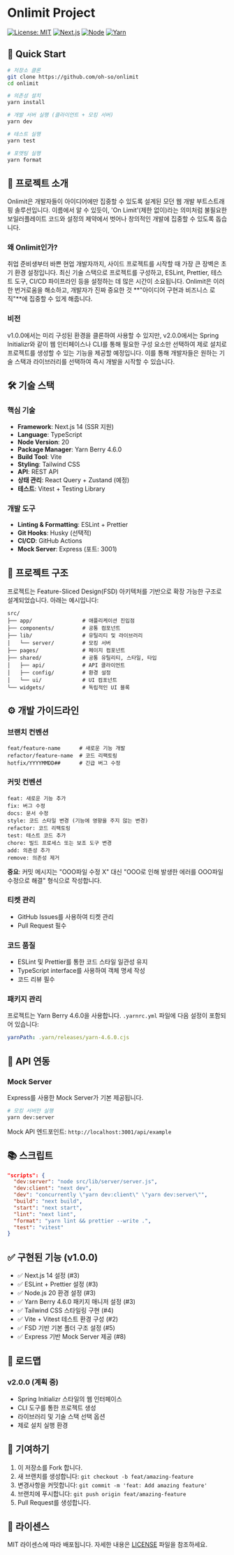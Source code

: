 # Onlimit Project

[![License: MIT](https://img.shields.io/badge/License-MIT-yellow.svg)](https://opensource.org/licenses/MIT)
[![Next.js](https://img.shields.io/badge/Next.js-14-black)](https://nextjs.org/)
[![Node](https://img.shields.io/badge/Node-20-green)](https://nodejs.org/)
[![Yarn](https://img.shields.io/badge/Yarn-4.6.0-blue)](https://yarnpkg.com/)

## 🚀 Quick Start

```bash
# 저장소 클론
git clone https://github.com/oh-so/onlimit
cd onlimit

# 의존성 설치
yarn install

# 개발 서버 실행 (클라이언트 + 모킹 서버)
yarn dev

# 테스트 실행
yarn test

# 포맷팅 실행
yarn format
```

## 📖 프로젝트 소개

Onlimit은 개발자들이 아이디어에만 집중할 수 있도록 설계된 모던 웹 개발 부트스트래핑 솔루션입니다. 이름에서 알 수 있듯이, 'On Limit'(제한 없이)라는 의미처럼 불필요한 보일러플레이트 코드와 설정의 제약에서 벗어나 창의적인 개발에 집중할 수 있도록 돕습니다.

### 왜 Onlimit인가?

취업 준비생부터 바쁜 현업 개발자까지, 사이드 프로젝트를 시작할 때 가장 큰 장벽은 초기 환경 설정입니다. 최신 기술 스택으로 프로젝트를 구성하고, ESLint, Prettier, 테스트 도구, CI/CD 파이프라인 등을 설정하는 데 많은 시간이 소요됩니다. Onlimit은 이러한 번거로움을 해소하고, 개발자가 진짜 중요한 것 **"아이디어 구현과 비즈니스 로직"**에 집중할 수 있게 해줍니다.

### 비전

v1.0.0에서는 미리 구성된 환경을 클론하여 사용할 수 있지만, v2.0.0에서는 Spring Initializr와 같이 웹 인터페이스나 CLI를 통해 필요한 구성 요소만 선택하여 제로 설치로 프로젝트를 생성할 수 있는 기능을 제공할 예정입니다. 이를 통해 개발자들은 원하는 기술 스택과 라이브러리를 선택하여 즉시 개발을 시작할 수 있습니다.

## 🛠️ 기술 스택

### 핵심 기술
- **Framework**: Next.js 14 (SSR 지원)
- **Language**: TypeScript
- **Node Version**: 20
- **Package Manager**: Yarn Berry 4.6.0
- **Build Tool**: Vite
- **Styling**: Tailwind CSS
- **API**: REST API
- **상태 관리**: React Query + Zustand (예정)
- **테스트**: Vitest + Testing Library

### 개발 도구
- **Linting & Formatting**: ESLint + Prettier
- **Git Hooks**: Husky (선택적)
- **CI/CD**: GitHub Actions
- **Mock Server**: Express (포트: 3001)

## 📁 프로젝트 구조

프로젝트는 Feature-Sliced Design(FSD) 아키텍처를 기반으로 확장 가능한 구조로 설계되었습니다.
아래는 예시입니다:

```
src/
├── app/                # 애플리케이션 진입점
├── components/         # 공통 컴포넌트
├── lib/                # 유틸리티 및 라이브러리
│   └── server/         # 모킹 서버
├── pages/              # 페이지 컴포넌트
├── shared/             # 공통 유틸리티, 스타일, 타입
│   ├── api/            # API 클라이언트
│   ├── config/         # 환경 설정
│   └── ui/             # UI 컴포넌트
└── widgets/            # 독립적인 UI 블록
```

## ⚙️ 개발 가이드라인

### 브랜치 컨벤션
```
feat/feature-name      # 새로운 기능 개발
refactor/feature-name  # 코드 리팩토링
hotfix/YYYYMMDD##      # 긴급 버그 수정
```

### 커밋 컨벤션
```
feat: 새로운 기능 추가
fix: 버그 수정
docs: 문서 수정
style: 코드 스타일 변경 (기능에 영향을 주지 않는 변경)
refactor: 코드 리팩토링
test: 테스트 코드 추가
chore: 빌드 프로세스 또는 보조 도구 변경
add: 의존성 추가
remove: 의존성 제거
```

**중요**: 커밋 메시지는 "OOO파일 수정 X" 대신 "OOO로 인해 발생한 에러를 OOO파일 수정으로 해결" 형식으로 작성합니다.

### 티켓 관리
- GitHub Issues를 사용하여 티켓 관리
- Pull Request 필수

### 코드 품질
- ESLint 및 Prettier를 통한 코드 스타일 일관성 유지
- TypeScript interface를 사용하여 객체 명세 작성
- 코드 리뷰 필수

### 패키지 관리
프로젝트는 Yarn Berry 4.6.0을 사용합니다. `.yarnrc.yml` 파일에 다음 설정이 포함되어 있습니다:

```yaml
yarnPath: .yarn/releases/yarn-4.6.0.cjs
```

## 📡 API 연동

### Mock Server
Express를 사용한 Mock Server가 기본 제공됩니다.

```bash
# 모킹 서버만 실행
yarn dev:server
```

Mock API 엔드포인트: `http://localhost:3001/api/example`

## 📚 스크립트

```json
"scripts": {
  "dev:server": "node src/lib/server/server.js",
  "dev:client": "next dev",
  "dev": "concurrently \"yarn dev:client\" \"yarn dev:server\"",
  "build": "next build",
  "start": "next start",
  "lint": "next lint",
  "format": "yarn lint && prettier --write .",
  "test": "vitest"
}
```

## ✅ 구현된 기능 (v1.0.0)

- ✅ Next.js 14 설정 (#3)
- ✅ ESLint + Prettier 설정 (#3)
- ✅ Node.js 20 환경 설정 (#3)
- ✅ Yarn Berry 4.6.0 패키지 매니저 설정 (#3)
- ✅ Tailwind CSS 스타일링 구현 (#4)
- ✅ Vite + Vitest 테스트 환경 구성 (#2)
- ✅ FSD 기반 기본 폴더 구조 설정 (#5)
- ✅ Express 기반 Mock Server 제공 (#8)

## 🔮 로드맵

### v2.0.0 (계획 중)
- Spring Initializr 스타일의 웹 인터페이스
- CLI 도구를 통한 프로젝트 생성
- 라이브러리 및 기술 스택 선택 옵션
- 제로 설치 실행 환경

## 🤝 기여하기

1. 이 저장소를 Fork 합니다.
2. 새 브랜치를 생성합니다: `git checkout -b feat/amazing-feature`
3. 변경사항을 커밋합니다: `git commit -m 'feat: Add amazing feature'`
4. 브랜치에 푸시합니다: `git push origin feat/amazing-feature`
5. Pull Request를 생성합니다.

## 📝 라이센스

MIT 라이센스에 따라 배포됩니다. 자세한 내용은 [LICENSE](LICENSE) 파일을 참조하세요.